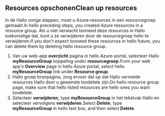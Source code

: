 ## <a name="clean-up-resources"></a><span data-ttu-id="ea565-101">Resources opschonen</span><span class="sxs-lookup"><span data-stu-id="ea565-101">Clean up resources</span></span>

<span data-ttu-id="ea565-102">In de Hallo vorige stappen, moet u Azure-resources in een resourcegroep gemaakt.</span><span class="sxs-lookup"><span data-stu-id="ea565-102">In hello preceding steps, you created Azure resources in a resource group.</span></span> <span data-ttu-id="ea565-103">Als u niet verwacht tooneed deze resources in Hallo toekomstige dat, kunt u ze verwijderen door de resourcegroep hello te verwijderen.</span><span class="sxs-lookup"><span data-stu-id="ea565-103">If you don't expect tooneed these resources in hello future, you can delete them by deleting hello resource group.</span></span>
 
1. <span data-ttu-id="ea565-104">Van uw web-app **overzicht** pagina in hello Azure-portal, selecteer Hallo **myResourceGroup** koppeling onder **resourcegroep**.</span><span class="sxs-lookup"><span data-stu-id="ea565-104">From your web app's **Overview** page in hello Azure portal, select hello **myResourceGroup** link under **Resource group**.</span></span>
2. <span data-ttu-id="ea565-105">Hallo groep bronpagina, zorg ervoor dat op dat Hallo vermelde resources Hallo door u gewenste toodelete zijn.</span><span class="sxs-lookup"><span data-stu-id="ea565-105">On hello resource group page, make sure that hello listed resources are hello ones you want toodelete.</span></span>
3. <span data-ttu-id="ea565-106">Selecteer **verwijderen**, type **myResourceGroup** in het tekstvak Hallo en selecteer vervolgens **verwijderen**.</span><span class="sxs-lookup"><span data-stu-id="ea565-106">Select **Delete**, type **myResourceGroup** in hello text box, and then select **Delete**.</span></span>
